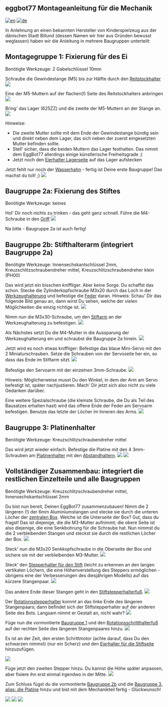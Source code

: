 ## eggbot77 Montageanleitung für die Mechanik
[![en](https://img.shields.io/badge/lang-en-red.svg)](https://github.com/section77/eggbot77/blob/main/mechanics/assembly/README.en.md)
[![de](https://img.shields.io/badge/lang-de-blue.svg)](https://github.com/section77/eggbot77/blob/main/mechanics/assembly/README.md)

In Anlehnung an einen bekannten Hersteller von Kinderspielzeug aus der dänischen Stadt Billund (dessen Namen wir hier aus Gründen bewusst weglassen) haben wir die Anleitung in mehrere Baugruppen unterteilt:

## Montagegruppe 1: Fixierung für des Ei

Benötigte Werkzeuge: 2 Gabelschlüssel 10mm

Schraube die Gewindestange (M5) bis zur Hälfte durch den [Reitstockhalter](eb77-eh21_bauteil-01.JPG)
![](eb77-eh22_baugruppe-1-1.JPG)

Eine der M5-Muttern auf der flachen(!) Seite des Reitstockhalters anbringen
![](eb77-eh22_baugruppe-1-2.JPG)

Bring' das Lager (625ZZ) und die zweite der M5-Muttern an der Stange an.
![](eb77-eh22_baugruppe-1-3.JPG)

Hinweise: 
* Die zweite Mutter sollte mit dem Ende der Gewindestange bündig sein und direkt neben dem Lager, das sich neben der zuerst eingesetzten Mutter befinden sollte.
* Stell' sicher, dass die beiden Muttern das Lager festhalten. Das nimmt dem EggBot77 allerdings einige künstlerische Freiheitsgrade ;)
* Jetzt noch den [Eierhalter Lagerseite](eb77-eh21_bauteil-03-a.JPG) auf das Lager aufstecken

Jetzt fehlt nur noch der [Wasserhahn](eb77-eh21_bauteil-02.JPG) - fertig ist Deine erste Baugruppe! Das machst du toll! ;)
![](eb77-eh22_baugruppe-1.JPG)

## Baugruppe 2a: Fixierung des Stiftes

Benötigte Werkzeuge: keines

Hol' Dir noch nichts zu trinken - das geht ganz schnell.
Führe die M4-Schraube in den [Griff](eb77-eh21_bauteil-04.JPG)
![](eb77-eh22_baugruppe-2a.JPG)

Na bitte - Baugruppe 2a ist auch fertig!

## Baugruppe 2b: Stifthalterarm (integriert Baugruppe 2a)

Benötigte Werkzeuge: Innensechskantschlüssel 2mm, Kreuzschlitzschraubendreher mittel, Kreuzschlitzschraubendreher klein (PH00)

Das wird jetzt ein bisschen kniffliger. Aber keine Sorge. Du schaffst das schon.
Stecke die Zylinderkopfschraube M3x20 durch das Loch in der [Werkzeughalterung](eb77-eh21_bauteil-05.JPG) und befestige die [Feder](eb77-eh21_bauteil-06.JPG) daran.
Hinweis: Schau' Dir das folgende Bild genau an, dann wirst Du sehen, welche der vielen Möglichkeiten die einzig richtige ist.
![](eb77-eh22_baugruppe-2b-1.JPG)

Nimm nun die M3x30-Schraube, um den [Stiftarm](eb77-eh21_bauteil-07.JPG) an der Werkzeughalterung zu befestigen.
![](eb77-eh22_baugruppe-2b-2.JPG)

Als Nächstes setzt Du die M4-Mutter in die Aussparung der Werkzeughalterung ein und schraubst die Baugruppe 2a hinein.
![](eb77-eh22_baugruppe-2b-3.JPG)

Jetzt wird es noch etwas kniffliger: Befestige das blaue Mini-Servo mit den 2 Miniaturschrauben. Setze die Schrauben von der Servoseite her ein, so dass das Ende im Stiftarm sitzt.
![](eb77-eh22_baugruppe-2b-4.JPG)

Befestige den Servoarm mit der einzelnen 3mm-Schraube.
![](eb77-eh22_baugruppe-2b-5.JPG)

Hinweis: Möglicherweise musst Du den Winkel, in dem der Arm am Servo befestigt ist, später nachjustieren. Mach' Dir jetzt sich also nicht zu viele Gedanken darüber.

Eine weitere Spezialschraube (die kleinste Schraube, die Du als Teil des Bausatzes erhalten hast) wird das offene Ende der Feder am Servoarm befestigen. Benutze das letzte der Löcher im Inneren des Arms.
![](eb77-eh22_baugruppe-2b-6.JPG)

## Baugruppe 3: Platinenhalter

Benötigte Werkzeuge: Kreuzschlitzschraubendreher mittel

Das wird jetzt wieder einfach. Befestige die Platine mit den 4 3mm-Schrauben am [Platinenhalter](eb77-eh21_bauteil-08.JPG) mit den [Abstandhaltern](eb77-eh21_bauteil-09.JPG).
![](eb77-eh22_baugruppe-3-1.JPG)
![](eb77-eh22_baugruppe-3-2.JPG)

## Vollständiger Zusammenbau: integriert die restlichen Einzelteile und alle Baugruppen

Benötigte Werkzeuge: Kreuzschlitzschraubendreher mittel, Innensechskantschlüssel 2mm

Du bist nun bereit, Deinen EggBot77 zusammenzubauen! Nimm die 2 längeren (!) der 6mm Aluminiumstangen und stecke sie durch die unteren Löcher der [zentralen Box](eb77-eh21_bauteil-10.JPG). Welche ist die Unterseite der Box? Gut, dass du fragst! Das ist diejenige, die die M3-Mutter aufnimmt; die obere Seite ist also diejenige, die eine Senkbohrung für die Schraube hat. Nun nimmst du die 2 verbleibenden Stangen und steckst sie durch die restlichen Löcher der Box.
![](eb77-eh22_aufbau-1.JPG)

Steck' nun die M3x20 Senkkopfschraube in die Oberseite der Box und sichere sie mit der verbleibenden M3-Mutter.
![](eb77-eh22_aufbau-2.JPG)

Steck' den [Stepperhalter für den Stift](eb77-eh21_bauteil-11.JPG) (leicht zu erkennen an den langen vertikalen Löchern, die eine Höhenverstellung des Steppers ermöglichen - übrigens eine der Verbesserungen des diesjährigen Modells) auf das kürzere Stangenpaar.
![](eb77-eh22_aufbau-3.JPG)

Das andere Ende dieser Stangen geht in den [Stiftstepperhalterfuß](eb77-eh21_bauteil-12.JPG).
![](eb77-eh22_aufbau-4.JPG)

Der [Rotationsstepperhalter](eb77-eh21_bauteil-13.JPG) kommt an das linke Ende des längeren Stangenpaars; dann befindet sich der Stiftstepperhalter auf der anderen Seite des Bots. Langsam nimmt er Gestalt an, nicht wahr?
![](eb77-eh22_aufbau-5.JPG)

Füge nun die vormontierte [Baugruppe 1](eb77-eh22_baugruppe-1-3.JPG) und den [Rotationsschritthalterfuß](eb77-eh21_bauteil-14.JPG) auf der rechten Seite des längeren Stangenpaares hinzu.
![](eb77-eh22_aufbau-6.JPG)

Es ist an der Zeit, den ersten Schrittmotor (achte darauf, dass Du den schwarzen nimmst) (nur ein Scherz) und den [Eierhalter für die Stiftseite](eb77-eh21_bauteil-15.JPG) hinzuzufügen.

![](eb77-eh22_aufbau-7.JPG)

Füge jetzt den zweiten Stepper hinzu. Du kannst die Höhe später anpassen, aber fixiere ihn erst einmal irgendwo in der Mitte.
![](eb77-eh22_aufbau-8.JPG)

Zum Schluss fügst du die vormontierte [Baugruppe 2b](eb77-eh22_baugruppe-2b.JPG) und die [Baugruppe 3, alias: die Platine](eb77-eh22_baugruppe-3.JPG) hinzu und bist mit dem Mechanikteil fertig - Glückwunsch!

![](eb77-eh22_aufbau-9.JPG)
![](eb77-eh22_aufbau-10.JPG)
![](eb77-eh22_aufbau-11.JPG)
